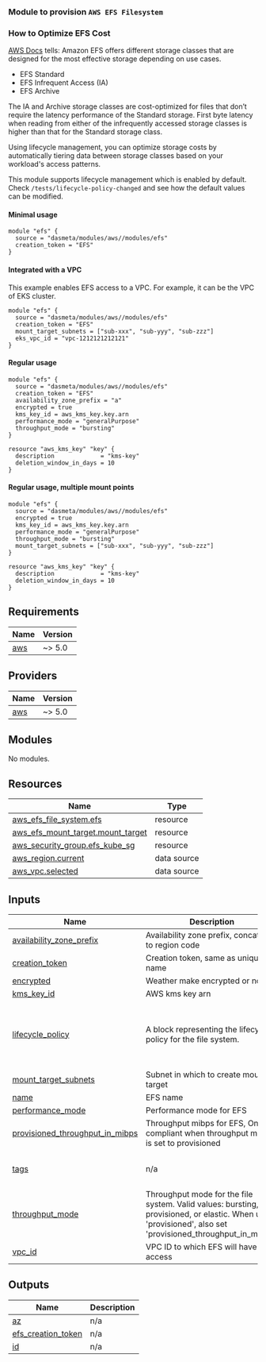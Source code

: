 ### Module to provision `AWS EFS Filesystem`

### How to Optimize EFS Cost
[AWS Docs](https://docs.aws.amazon.com/efs/latest/ug/availability-durability.html#storage-classes) tells:
Amazon EFS offers different storage classes that are designed for the most effective storage depending on use cases.
- EFS Standard
- EFS Infrequent Access (IA)
- EFS Archive

The IA and Archive storage classes are cost-optimized for files that don’t require the latency performance of the Standard storage. First byte latency when reading from either of the infrequently accessed storage classes is higher than that for the Standard storage class.

Using lifecycle management, you can optimize storage costs by automatically tiering data between storage classes based on your workload's access patterns.

This module supports lifecycle management which is enabled by default. Check `/tests/lifecycle-policy-changed` and see how the default values can be modified.

#### Minimal usage
```
module "efs" {
  source = "dasmeta/modules/aws//modules/efs"
  creation_token = "EFS"
}
```

#### Integrated with a VPC
This example enables EFS access to a VPC. For example, it can be the VPC of EKS cluster.
```
module "efs" {
  source = "dasmeta/modules/aws//modules/efs"
  creation_token = "EFS"
  mount_target_subnets = ["sub-xxx", "sub-yyy", "sub-zzz"]
  eks_vpc_id = "vpc-1212121212121"
}
```

#### Regular usage
```
module "efs" {
  source = "dasmeta/modules/aws//modules/efs"
  creation_token = "EFS"
  availability_zone_prefix = "a"
  encrypted = true
  kms_key_id = aws_kms_key.key.arn
  performance_mode = "generalPurpose"
  throughput_mode = "bursting"
}

resource "aws_kms_key" "key" {
  description             = "kms-key"
  deletion_window_in_days = 10
}
```

#### Regular usage, multiple mount points
```
module "efs" {
  source = "dasmeta/modules/aws//modules/efs"
  encrypted = true
  kms_key_id = aws_kms_key.key.arn
  performance_mode = "generalPurpose"
  throughput_mode = "bursting"
  mount_target_subnets = ["sub-xxx", "sub-yyy", "sub-zzz"]
}

resource "aws_kms_key" "key" {
  description             = "kms-key"
  deletion_window_in_days = 10
}
```
<!-- BEGINNING OF PRE-COMMIT-TERRAFORM DOCS HOOK -->
## Requirements

| Name | Version |
|------|---------|
| <a name="requirement_aws"></a> [aws](#requirement\_aws) | ~> 5.0 |

## Providers

| Name | Version |
|------|---------|
| <a name="provider_aws"></a> [aws](#provider\_aws) | ~> 5.0 |

## Modules

No modules.

## Resources

| Name | Type |
|------|------|
| [aws_efs_file_system.efs](https://registry.terraform.io/providers/hashicorp/aws/latest/docs/resources/efs_file_system) | resource |
| [aws_efs_mount_target.mount_target](https://registry.terraform.io/providers/hashicorp/aws/latest/docs/resources/efs_mount_target) | resource |
| [aws_security_group.efs_kube_sg](https://registry.terraform.io/providers/hashicorp/aws/latest/docs/resources/security_group) | resource |
| [aws_region.current](https://registry.terraform.io/providers/hashicorp/aws/latest/docs/data-sources/region) | data source |
| [aws_vpc.selected](https://registry.terraform.io/providers/hashicorp/aws/latest/docs/data-sources/vpc) | data source |

## Inputs

| Name | Description | Type | Default | Required |
|------|-------------|------|---------|:--------:|
| <a name="input_availability_zone_prefix"></a> [availability\_zone\_prefix](#input\_availability\_zone\_prefix) | Availability zone prefix, concat later to region code | `string` | `""` | no |
| <a name="input_creation_token"></a> [creation\_token](#input\_creation\_token) | Creation token, same as unique name | `string` | `"EFS-creation-token"` | no |
| <a name="input_encrypted"></a> [encrypted](#input\_encrypted) | Weather make encrypted or not | `bool` | `false` | no |
| <a name="input_kms_key_id"></a> [kms\_key\_id](#input\_kms\_key\_id) | AWS kms key arn | `string` | `null` | no |
| <a name="input_lifecycle_policy"></a> [lifecycle\_policy](#input\_lifecycle\_policy) | A block representing the lifecycle policy for the file system. | `any` | <pre>{<br>  "transition_to_archive": "AFTER_60_DAYS",<br>  "transition_to_ia": "AFTER_30_DAYS",<br>  "transition_to_primary_storage_class": null<br>}</pre> | no |
| <a name="input_mount_target_subnets"></a> [mount\_target\_subnets](#input\_mount\_target\_subnets) | Subnet in which to create mount target | `list(string)` | `[]` | no |
| <a name="input_name"></a> [name](#input\_name) | EFS name | `string` | `"EFS"` | no |
| <a name="input_performance_mode"></a> [performance\_mode](#input\_performance\_mode) | Performance mode for EFS | `string` | `null` | no |
| <a name="input_provisioned_throughput_in_mibps"></a> [provisioned\_throughput\_in\_mibps](#input\_provisioned\_throughput\_in\_mibps) | Throughput mibps for EFS, Only compliant when throughput mode is set to provisioned | `string` | `null` | no |
| <a name="input_tags"></a> [tags](#input\_tags) | n/a | `map(any)` | <pre>{<br>  "Provisioner": "DasMeta"<br>}</pre> | no |
| <a name="input_throughput_mode"></a> [throughput\_mode](#input\_throughput\_mode) | Throughput mode for the file system. Valid values: bursting, provisioned, or elastic. When using 'provisioned', also set 'provisioned\_throughput\_in\_mibps'. | `string` | `"elastic"` | no |
| <a name="input_vpc_id"></a> [vpc\_id](#input\_vpc\_id) | VPC ID to which EFS will have access | `string` | `""` | no |

## Outputs

| Name | Description |
|------|-------------|
| <a name="output_az"></a> [az](#output\_az) | n/a |
| <a name="output_efs_creation_token"></a> [efs\_creation\_token](#output\_efs\_creation\_token) | n/a |
| <a name="output_id"></a> [id](#output\_id) | n/a |
<!-- END OF PRE-COMMIT-TERRAFORM DOCS HOOK -->
